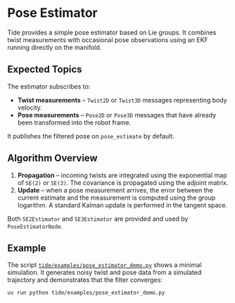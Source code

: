 # Pose Estimator

Tide provides a simple pose estimator based on Lie groups. It combines twist
measurements with occasional pose observations using an EKF running directly on
the manifold.

## Expected Topics

The estimator subscribes to:

- **Twist measurements** – `Twist2D` or `Twist3D` messages representing body
  velocity.
- **Pose measurements** – `Pose2D` or `Pose3D` messages that have already been
  transformed into the robot frame.

It publishes the filtered pose on `pose_estimate` by default.

## Algorithm Overview

1. **Propagation** – incoming twists are integrated using the exponential map of
   `SE(2)` or `SE(3)`.  The covariance is propagated using the adjoint matrix.
2. **Update** – when a pose measurement arrives, the error between the current
   estimate and the measurement is computed using the group logarithm.  A
   standard Kalman update is performed in the tangent space.

Both `SE2Estimator` and `SE3Estimator` are provided and used by
`PoseEstimatorNode`.

## Example

The script [`tide/examples/pose_estimator_demo.py`](../tide/examples/pose_estimator_demo.py)
shows a minimal simulation.  It generates noisy twist and pose data from a
simulated trajectory and demonstrates that the filter converges:

```bash
uv run python tide/examples/pose_estimator_demo.py
```
